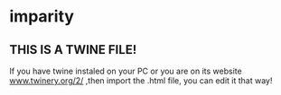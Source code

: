 imparity
========
THIS IS A TWINE FILE!
---------------------
If you have twine instaled on your PC or you are on its website www.twinery.org/2/ ,then import the .html file, you can edit it that way!
